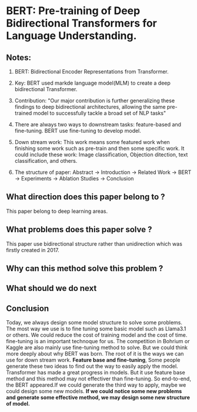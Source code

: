 # BERT: Pre-training of Deep Bidirectional Transformers for Language Understanding.

## Notes:
1. BERT: Bidirectional Encoder Representations from Transformer.
2. Key: BERT used markde language model(MLM) to create a deep bidirectional Transformer.
3. Contribution: "Our major contribution is further generalizing these findings to deep bidirectional architectures, allowing the same pre-trained model to successfully tackle a broad set of NLP tasks"
4. There are always two ways to downstream tasks: feature-based and fine-tuning. BERT use fine-tuning to develop model.
5. Down stream work: This work means some featured work when finishing some work such as pre-train and then some specific work. It could include these work: Image classification, Objection ditection, text classification, and others.

5. The structure of paper:
Abstract -> Introduction -> Related Work -> BERT -> Experiments -> Ablation Studies -> Conclusion 

## What direction does this paper belong to ?
This paper belong to deep learning areas.

## What problems does this paper solve ? 
This paper use bidirectional structure rather than unidirection which was firstly created in 2017.

## Why can this method solve this problem ?

## What should we do next

## Conclusion
Today, we always design some model structure to solve some problems. The most way we use is to fine tuning some basic model such as Llama3.1 or others. We could reduce the cost of training model and the cost of time. fine-tuning is an important technoque for us. The competition in Bohrium or Kaggle are also mainly use fine-tuning method to solve.
But we could think more deeply about why BERT was born. The root of it is the ways we can use for down stream work. **Feature base and fine-tuning**, Some people generate these two ideas to find out the way to easily apply the model. Transformer has made a great progress in models. But it use feature base method and this method may not effectiver than fine-tuning. So end-to-end, the BERT appeared.If we could generate the third way to apply, maybe we could design some new models. **If we could notice some new problems and generate some effective method, we may design some new structure of model.**